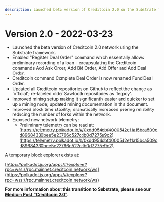 ```yaml
---
description: Launched beta version of Creditcoin 2.0 on the Substrate framework
---
```


# Version 2.0 - 2022-03-23

* Launched the beta version of Creditcoin 2.0 network using the Substrate framework.
* Enabled "Register Deal Order" command which essentially allows preliminary recording of a loan - encapsulating the Creditcoin commands Add Ask Order, Add Bid Order, Add Offer and Add Deal Order.
* Creditcoin command Complete Deal Order is now renamed Fund Deal Order.
* Updated all Creditcoin repositories on Github to reflect the change as 'official'; re-labeled older Sawtooth repositories as 'legacy'.
* Improved mining setup making it significantly easier and quicker to set up a mining node; updated mining documentation in this document.
* Improved block time stability; dramatically increased peering reliability reducing the number of forks within the network.
* Exposed new network telemetry:&#x20;
  * Preliminary telemetry can be read at: [https://telemetry.polkadot.io/#/0xdd954cbf4000542ef1a15bca509cd89684330bee5e23766c527cdb0d7275e9c2](https://telemetry.polkadot.io/#/0xdd954cbf4000542ef1a15bca509cd89684330bee5e23766c527cdb0d7275e9c2)

A temporary block explorer exists at:

[https://polkadot.js.org/apps/#/explorer?rpc=wss://rpc.mainnet.creditcoin.network/ws](https://polkadot.js.org/apps/#/explorer?rpc=wss://rpc.mainnet.creditcoin.network/ws)

**For more information about this transition to Substrate, please see our** [**Medium Post "Creditcoin 2.0"**](https://medium.com/creditcoin-foundation/creditcoin-2-0-d9bbca02991a)**.**
